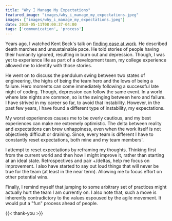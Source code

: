 ```yaml
---
title: "Why I Manage My Expectations"
featured_image: "images/why_i_manage_my_expectations.jpeg"
images: ["images/why_i_manage_my_expectations.jpeg"]
date: 2018-05-11T08:00:37-04:00
tags: ['communication', 'process']
---
```


Years ago, I watched Kent Beck's talk on [finding ease at work](https://www.youtube.com/playlist?list=PL449186E0DF971104). He described death marches and unsustainable pace. He told stories of people having their humanity ignored, resulting in burn out and depression. Though, I was yet to experience life as part of a development team, my college experience allowed me to identify with those stories.

He went on to discuss the pendulum swing between two states of engineering, the highs of being the team hero and the lows of being a failure. Hero moments can come immediately following a successful late night of coding. Though, depression can follow the same event. In a world where late nights are common, so is the swinging between hero and failure. I have strived in my career so far, to avoid that instability. However, in the past few years, I have found a different type of instability, my expectations.

My worst experiences causes me to be overly cautious, and my best experiences can make me extremely optimistic. The delta between reality and expectations can brew unhappiness, even when the work itself is not objectively difficult or draining. Since, every team is different I have to constantly reset expectations, both mine and my team members'.

I attempt to reset expectations by reframing my thoughts. Thinking first from the current world and then how I might improve it, rather than starting at an ideal state. Retrospectives and pair +/deltas, help me focus on improvement. I also have started to say out loud things that will never be true for the team (at least in the near term). Allowing me to focus effort on other potential wins.

Finally, I remind myself that jumping to some arbitrary set of practices might actually hurt the team I am currently on. I also note that, such a move is inherently contradictory to the values espoused by the agile movement. It would put a "fun" process ahead of people.

{{< thank-you >}}